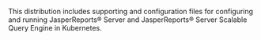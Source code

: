 This distribution includes supporting and configuration files for configuring and running JasperReports® Server and JasperReports® Server Scalable Query Engine in Kubernetes.  

